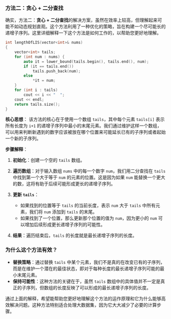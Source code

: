 ### 方法二：贪心 + 二分查找
确实，方法二：**贪心 + 二分查找**的解决方案，虽然在效率上较高，但理解起来可能不如动态规划直观。这个方法利用了一种优化的策略，旨在构建一个尽可能长的递增子序列。这里详细解释一下这个方法是如何工作的，以帮助您更好地理解。
```cpp
int lengthOfLIS(vector<int>& nums)
{
	vector<int> tails;
	for (int num : nums) {
		auto it = lower_bound(tails.begin(), tails.end(), num);
		if (it == tails.end())
			tails.push_back(num);
		else
			*it = num;
	}
	for (int i : tails)
		cout << i << "  ";
	cout << endl;
	return tails.size();
}
```

**核心思想**：
该方法的核心在于使用一个数组 `tails`，其中每个元素 `tails[i]` 表示所有长度为 `i+1` 的递增子序列中最小的末尾元素。我们通过维护这样一个数组，可以用来判断新遇到的数字应该被放在哪个位置来可能延长已有的子序列或者起始一个新的子序列。

**步骤解释**：

1. **初始化**：创建一个空的 `tails` 数组。
  
2. **遍历数组**：对于输入数组 `nums` 中的每一个数字 `num`，我们用二分查找在 `tails` 中找到第一个大于等于 `num` 的元素的位置。这是因为如果 `num` 能替换一个更大的数，这将有助于后续可能形成更长的递增子序列。

3. **更新 `tails`**：
    - 如果找到的位置等于 `tails` 的当前长度，表示 `num` 大于 `tails` 中所有元素，我们将 `num` 添加到 `tails` 的末尾。
    - 如果找到了一个位置，那么更新那个位置的值为 `num`，因为更小的 `num` 可以增加后续形成更长递增子序列的可能性。

4. **结果**：遍历结束后，`tails` 的长度就是最长递增子序列的长度。

### 为什么这个方法有效？

- **替换策略**：通过替换 `tails` 中某个元素，我们不是真的在改变已有的子序列，而是在维护一个潜在的最佳状态，即对于每种长度的最长递增子序列可能的最小末尾元素。
- **保持可能性**：这种方法的关键在于，虽然 `tails` 数组中的具体值并不一定是真正的子序列，但数组的长度反映了可以形成的最长递增子序列的长度。

通过上面的解释，希望能帮助您更好地理解这个方法的运作原理和它为什么能够高效解决问题。这种方法特别适合处理大数据集，因为它大大减少了必要的计算步骤。
